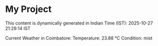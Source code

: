 # My Project

This content is dynamically generated in Indian Time (IST): 2025-10-27 21:29:14 IST


Current Weather in Coimbatore:
Temperature: 23.88 °C
Condition: mist
